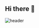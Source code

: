 ## Hi there 👋

![header](https://capsule-render.vercel.app/api?type=waving&color=auto&customColorList=8,30&height=300&section=header&text=Hyejins's%20GitHub&fontSize=90)

<!--
**monlaeng/monlaeng** is a ✨ _special_ ✨ repository because its `README.md` (this file) appears on your GitHub profile.

Here are some ideas to get you started:

- 🔭 I’m currently working on ...
- 🌱 I’m currently learning ...
- 👯 I’m looking to collaborate on ...
- 🤔 I’m looking for help with ...
- 💬 Ask me about ...
- 📫 How to reach me: ...
- 😄 Pronouns: ...
- ⚡ Fun fact: ...
-->
